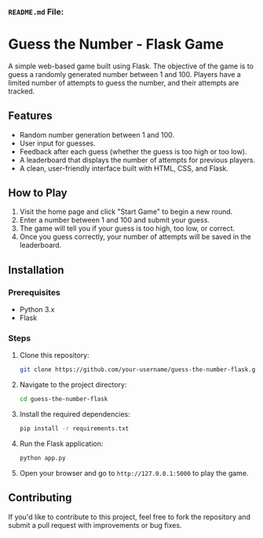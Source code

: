 ### `README.md` File:

# Guess the Number - Flask Game

A simple web-based game built using Flask. The objective of the game is to guess a randomly generated number between 1 and 100. Players have a limited number of attempts to guess the number, and their attempts are tracked.

## Features

- Random number generation between 1 and 100.
- User input for guesses.
- Feedback after each guess (whether the guess is too high or too low).
- A leaderboard that displays the number of attempts for previous players.
- A clean, user-friendly interface built with HTML, CSS, and Flask.

## How to Play

1. Visit the home page and click "Start Game" to begin a new round.
2. Enter a number between 1 and 100 and submit your guess.
3. The game will tell you if your guess is too high, too low, or correct.
4. Once you guess correctly, your number of attempts will be saved in the leaderboard.

## Installation

### Prerequisites

- Python 3.x
- Flask

### Steps

1. Clone this repository:
   ```bash
   git clone https://github.com/your-username/guess-the-number-flask.git
   ```

2. Navigate to the project directory:
   ```bash
   cd guess-the-number-flask
   ```

3. Install the required dependencies:
   ```bash
   pip install -r requirements.txt
   ```

4. Run the Flask application:
   ```bash
   python app.py
   ```

5. Open your browser and go to `http://127.0.0.1:5000` to play the game.

## Contributing

If you'd like to contribute to this project, feel free to fork the repository and submit a pull request with improvements or bug fixes.
